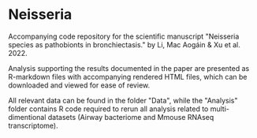 # Neisseria
Accompanying code repository for the scientific manuscript "Neisseria species as pathobionts in bronchiectasis." by Li, Mac Aogáin & Xu et al. 2022.

Analysis supporting the results documented in the paper are presented as R-markdown files with accompanying rendered HTML files, which can be downloaded and viewed for ease of review. 

All relevant data can be found in the folder "Data", while the "Analysis" folder contains R code required to rerun all analysis related to multi-dimentional datasets (Airway bacteriome and Mmouse RNAseq transcriptome).

